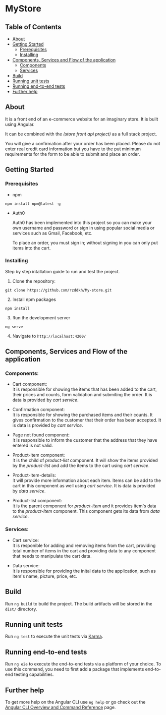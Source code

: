 # MyStore

## Table of Contents

- [About](#about)
- [Getting Started](#getting-started)
  - [Prerequisites](#prerequisites)
  - [Installing](#installing)
- [Components, Services and Flow of the application](#components-services-and-flow-of-the-application)
  - [Components](#components)
  - [Services](#services)
- [Build](#build)
- [Running unit tests](#running-unit-tests)
- [Running end-to-end tests](#running-end-to-end-tests)
- [Further help](#further-help)

## About

It is a front end of an e-commerce website for an imaginary store. It is built using Angular.

It can be combined with the _(store front api project)_ as a full stack project.

You will give a confirmation after your order has been placed. Please do not enter real credit card information but you have to the put minimum requirements for the form to be able to submit and place an order.

## Getting Started

### Prerequisites

- npm

```
npm install npm@latest -g
```

- Auth0

  Auth0 has been implemented into this project so you can make your own username and password or sign in using popular social media or services such as Gmail, Facebook, etc.

  To place an order, you must sign in; without signing in you can only put items into the cart.

### Installing

Step by step intallation guide to run and test the project.

1. Clone the repository:

```
git clone https://github.com/rzddkh/My-store.git
```

2. Install npm packages

```
npm install
```

3. Run the development server

```
ng serve
```

4. Navigate to `http://localhost:4200/`

## Components, Services and Flow of the application

### Components:

- Cart component: <br>
  It is responsible for showing the items that has been added to the cart, their prices and counts, form validation and submiting the order. It is data is provided by _cart service_.

- Confirmation component:<br>
  It is responsible for showing the purchased items and their counts. It gives confirmation to the customer that their order has been accepted. It is data is provided by _cart service_.

- Page not found component:<br>
  It is responsible to inform the customer that the address that they have entered is not valid.

- Product-item component:<br>
  It is the child of _product-list_ component. It will show the items provided by the _product-list_ and add the items to the cart using _cart service_.

- Product-item-details:<br>
  It will provide more information about each item. Items can be add to the cart in this component as well using _cart service_. It is data is provided by _data service_.

- Product-list component:<br>
  It is the parent component for _product-item_ and it provides item's data to the _product-item_ component. This component gets its data from _data service_.

### Services:

- Cart service:<br>
  It is responible for adding and removing items from the cart, providing total number of items in the cart and providing data to any component that needs to manipulate the cart data.

- Data service:<br>
  It is responsible for providing the inital data to the application, such as item's name, picture, price, etc.

## Build

Run `ng build` to build the project. The build artifacts will be stored in the `dist/` directory.

## Running unit tests

Run `ng test` to execute the unit tests via [Karma](https://karma-runner.github.io).

## Running end-to-end tests

Run `ng e2e` to execute the end-to-end tests via a platform of your choice. To use this command, you need to first add a package that implements end-to-end testing capabilities.

## Further help

To get more help on the Angular CLI use `ng help` or go check out the [Angular CLI Overview and Command Reference](https://angular.io/cli) page.
